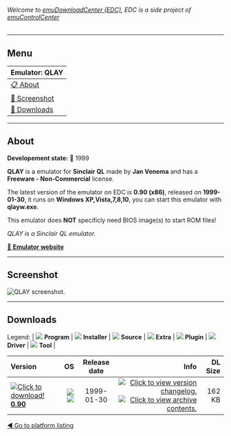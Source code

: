###### Welcome to [emuDownloadCenter (EDC)](https://github.com/PhoenixInteractiveNL/emuDownloadCenter/wiki/), EDC is a side project of [emuControlCenter](https://github.com/PhoenixInteractiveNL/emuControlCenter/wiki/)
***
## Menu
| **Emulator: QLAY** |
|:---------|
| [:clipboard: About](#about) |
| [:sunrise: Screenshot](#screenshot) |
| [:floppy_disk: Downloads](#downloads) |
***
## About
**Developement state:** :red_circle: 1999

**QLAY** is a emulator for **Sinclair QL** made by **Jan Venema** and has a **Freeware - Non-Commercial** license.

The latest version of the emulator on EDC is **0.90 (x86)**, released on **1999-01-30**, it runs on **Windows XP,Vista,7,8,10**, you can start this emulator with **qlayw.exe**.

This emulator does **NOT** specificly need BIOS image(s) to start ROM files!

_QLAY is a Sinclair QL emulator._

[:link: **Emulator website**](http://www.inter.nl.net/hcc/A.Jaw.Venema)
***
## Screenshot
![](https://raw.githubusercontent.com/PhoenixInteractiveNL/emuDownloadCenter/master/hooks/qlayw/emulator_screen_01.jpg "QLAY screenshot.")
***
## Downloads
Legend: | 
![](https://raw.githubusercontent.com/wiki/PhoenixInteractiveNL/emuDownloadCenter/images_misc/icon_program_24.png) **Program** | 
![](https://raw.githubusercontent.com/wiki/PhoenixInteractiveNL/emuDownloadCenter/images_misc/icon_installer_24.png) **Installer** | 
![](https://raw.githubusercontent.com/wiki/PhoenixInteractiveNL/emuDownloadCenter/images_misc/icon_source_code_24.png) **Source** | 
![](https://raw.githubusercontent.com/wiki/PhoenixInteractiveNL/emuDownloadCenter/images_misc/icon_extra_24.png) **Extra** | 
![](https://raw.githubusercontent.com/wiki/PhoenixInteractiveNL/emuDownloadCenter/images_misc/icon_plugin_24.png) **Plugin** | 
![](https://raw.githubusercontent.com/wiki/PhoenixInteractiveNL/emuDownloadCenter/images_misc/icon_driver_24.png) **Driver** | 
![](https://raw.githubusercontent.com/wiki/PhoenixInteractiveNL/emuDownloadCenter/images_misc/icon_tool_24.png) **Tool** | 
 
| Version | OS | Release date | Info | DL Size |
|:--------|---:|:------------:|-----:|--------:|
| [![](https://raw.githubusercontent.com/wiki/PhoenixInteractiveNL/emuDownloadCenter/images_misc/icon_program_24.png "Click to download!")  **0.90**](https://github.com/PhoenixInteractiveNL/edc-repo0005/raw/master/qlayw/0.90.7z) | ![](https://raw.githubusercontent.com/wiki/PhoenixInteractiveNL/emuDownloadCenter/images_misc/logo_windows_24.png) ![](https://raw.githubusercontent.com/wiki/PhoenixInteractiveNL/emuDownloadCenter/images_misc/icon_32-bit_24.png) | 1999-01-30 | [![](https://raw.githubusercontent.com/wiki/PhoenixInteractiveNL/emuDownloadCenter/images_misc/logo_changelog_24.png "Click to view version changelog.")](https://github.com/PhoenixInteractiveNL/edc-repo0005/blob/master/qlayw/0.90_changelog.txt) [![](https://raw.githubusercontent.com/wiki/PhoenixInteractiveNL/emuDownloadCenter/images_misc/logo_contents_24.png "Click to view archive contents.")](https://github.com/PhoenixInteractiveNL/edc-repo0005/blob/master/qlayw/0.90_contents.txt) | 162 KB |

[:arrow_backward: Go to platform listing](https://github.com/PhoenixInteractiveNL/emuDownloadCenter/wiki/EDC-Platform-List)
